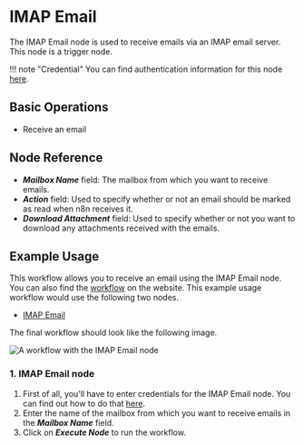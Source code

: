 # IMAP Email

The IMAP Email node is used to receive emails via an IMAP email server. This node is a trigger node.

!!! note "Credential"
    You can find authentication information for this node [here](/integrations/credentials/imap/).


## Basic Operations

- Receive an email

## Node Reference

- ***Mailbox Name*** field: The mailbox from which you want to receive emails.
- ***Action*** field: Used to specify whether or not an email should be marked as read when n8n receives it.
- ***Download Attachment*** field: Used to specify whether or not you want to download any attachments received with the emails.

## Example Usage

This workflow allows you to receive an email using the IMAP Email node. You can also find the [workflow](https://n8n.io/workflows/587) on the website. This example usage workflow would use the following two nodes.
- [IMAP Email]()

The final workflow should look like the following image.

![A workflow with the IMAP Email node](/_images/integrations/core-nodes/imapemail/workflow.png)

### 1. IMAP Email node

1. First of all, you'll have to enter credentials for the IMAP Email node. You can find out how to do that [here](/integrations/credentials/imap/).
2. Enter the name of the mailbox from which you want to receive emails in the ***Mailbox Name*** field.
3. Click on ***Execute Node*** to run the workflow.





